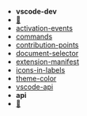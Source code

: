 
*  **vscode-dev**
*  [**📖**](/vscode-dev/)
 * [activation-events](/vscode-dev/activation-events.md)
 * [commands](/vscode-dev/commands.md)
 * [contribution-points](/vscode-dev/contribution-points.md)
 * [document-selector](/vscode-dev/document-selector.md)
 * [extension-manifest](/vscode-dev/extension-manifest.md)
 * [icons-in-labels](/vscode-dev/icons-in-labels.md)
 * [theme-color](/vscode-dev/theme-color.md)
 * [vscode-api](/vscode-dev/vscode-api.md)
 *  **api**
 *  [**📖**](/vscode-dev/api/)
